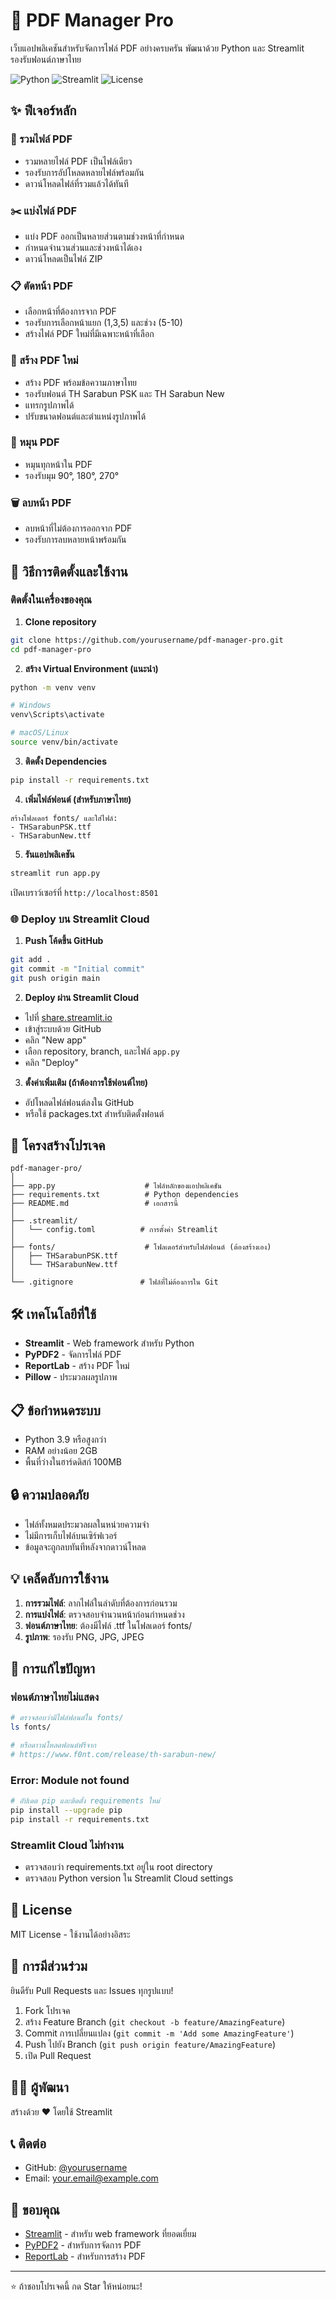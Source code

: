 # 📄 PDF Manager Pro

เว็บแอปพลิเคชันสำหรับจัดการไฟล์ PDF อย่างครบครัน พัฒนาด้วย Python และ Streamlit รองรับฟอนต์ภาษาไทย

![Python](https://img.shields.io/badge/Python-3.9+-blue.svg)
![Streamlit](https://img.shields.io/badge/Streamlit-1.31.0-red.svg)
![License](https://img.shields.io/badge/License-MIT-green.svg)

## ✨ ฟีเจอร์หลัก

### 🔗 รวมไฟล์ PDF
- รวมหลายไฟล์ PDF เป็นไฟล์เดียว
- รองรับการอัปโหลดหลายไฟล์พร้อมกัน
- ดาวน์โหลดไฟล์ที่รวมแล้วได้ทันที

### ✂️ แบ่งไฟล์ PDF
- แบ่ง PDF ออกเป็นหลายส่วนตามช่วงหน้าที่กำหนด
- กำหนดจำนวนส่วนและช่วงหน้าได้เอง
- ดาวน์โหลดเป็นไฟล์ ZIP

### 📋 ตัดหน้า PDF
- เลือกหน้าที่ต้องการจาก PDF
- รองรับการเลือกหน้าแยก (1,3,5) และช่วง (5-10)
- สร้างไฟล์ PDF ใหม่ที่มีเฉพาะหน้าที่เลือก

### 📝 สร้าง PDF ใหม่
- สร้าง PDF พร้อมข้อความภาษาไทย
- รองรับฟอนต์ TH Sarabun PSK และ TH Sarabun New
- แทรกรูปภาพได้
- ปรับขนาดฟอนต์และตำแหน่งรูปภาพได้

### 🔄 หมุน PDF
- หมุนทุกหน้าใน PDF
- รองรับมุม 90°, 180°, 270°

### 🗑️ ลบหน้า PDF
- ลบหน้าที่ไม่ต้องการออกจาก PDF
- รองรับการลบหลายหน้าพร้อมกัน

## 🚀 วิธีการติดตั้งและใช้งาน

### ติดตั้งในเครื่องของคุณ

1. **Clone repository**
```bash
git clone https://github.com/yourusername/pdf-manager-pro.git
cd pdf-manager-pro
```

2. **สร้าง Virtual Environment (แนะนำ)**
```bash
python -m venv venv

# Windows
venv\Scripts\activate

# macOS/Linux
source venv/bin/activate
```

3. **ติดตั้ง Dependencies**
```bash
pip install -r requirements.txt
```

4. **เพิ่มไฟล์ฟอนต์ (สำหรับภาษาไทย)**
```
สร้างโฟลเดอร์ fonts/ และใส่ไฟล์:
- THSarabunPSK.ttf
- THSarabunNew.ttf
```

5. **รันแอปพลิเคชัน**
```bash
streamlit run app.py
```

เปิดเบราว์เซอร์ที่ `http://localhost:8501`

### 🌐 Deploy บน Streamlit Cloud

1. **Push โค้ดขึ้น GitHub**
```bash
git add .
git commit -m "Initial commit"
git push origin main
```

2. **Deploy ผ่าน Streamlit Cloud**
- ไปที่ [share.streamlit.io](https://share.streamlit.io)
- เข้าสู่ระบบด้วย GitHub
- คลิก "New app"
- เลือก repository, branch, และไฟล์ `app.py`
- คลิก "Deploy"

3. **ตั้งค่าเพิ่มเติม (ถ้าต้องการใช้ฟอนต์ไทย)**
- อัปโหลดไฟล์ฟอนต์ลงใน GitHub
- หรือใช้ packages.txt สำหรับติดตั้งฟอนต์

## 📁 โครงสร้างโปรเจค

```
pdf-manager-pro/
│
├── app.py                    # ไฟล์หลักของแอปพลิเคชัน
├── requirements.txt          # Python dependencies
├── README.md                 # เอกสารนี้
│
├── .streamlit/
│   └── config.toml          # การตั้งค่า Streamlit
│
├── fonts/                    # โฟลเดอร์สำหรับไฟล์ฟอนต์ (ต้องสร้างเอง)
│   ├── THSarabunPSK.ttf
│   └── THSarabunNew.ttf
│
└── .gitignore               # ไฟล์ที่ไม่ต้องการใน Git
```

## 🛠️ เทคโนโลยีที่ใช้

- **Streamlit** - Web framework สำหรับ Python
- **PyPDF2** - จัดการไฟล์ PDF
- **ReportLab** - สร้าง PDF ใหม่
- **Pillow** - ประมวลผลรูปภาพ

## 📋 ข้อกำหนดระบบ

- Python 3.9 หรือสูงกว่า
- RAM อย่างน้อย 2GB
- พื้นที่ว่างในฮาร์ดดิสก์ 100MB

## 🔒 ความปลอดภัย

- ไฟล์ทั้งหมดประมวลผลในหน่วยความจำ
- ไม่มีการเก็บไฟล์บนเซิร์ฟเวอร์
- ข้อมูลจะถูกลบทันทีหลังจากดาวน์โหลด

## 💡 เคล็ดลับการใช้งาน

1. **การรวมไฟล์**: ลากไฟล์ในลำดับที่ต้องการก่อนรวม
2. **การแบ่งไฟล์**: ตรวจสอบจำนวนหน้าก่อนกำหนดช่วง
3. **ฟอนต์ภาษาไทย**: ต้องมีไฟล์ .ttf ในโฟลเดอร์ fonts/
4. **รูปภาพ**: รองรับ PNG, JPG, JPEG

## 🐛 การแก้ไขปัญหา

### ฟอนต์ภาษาไทยไม่แสดง
```bash
# ตรวจสอบว่ามีไฟล์ฟอนต์ใน fonts/
ls fonts/

# หรือดาวน์โหลดฟอนต์ฟรีจาก
# https://www.f0nt.com/release/th-sarabun-new/
```

### Error: Module not found
```bash
# อัปเดต pip และติดตั้ง requirements ใหม่
pip install --upgrade pip
pip install -r requirements.txt
```

### Streamlit Cloud ไม่ทำงาน
- ตรวจสอบว่า requirements.txt อยู่ใน root directory
- ตรวจสอบ Python version ใน Streamlit Cloud settings

## 📝 License

MIT License - ใช้งานได้อย่างอิสระ

## 🤝 การมีส่วนร่วม

ยินดีรับ Pull Requests และ Issues ทุกรูปแบบ!

1. Fork โปรเจค
2. สร้าง Feature Branch (`git checkout -b feature/AmazingFeature`)
3. Commit การเปลี่ยนแปลง (`git commit -m 'Add some AmazingFeature'`)
4. Push ไปยัง Branch (`git push origin feature/AmazingFeature`)
5. เปิด Pull Request

## 👨‍💻 ผู้พัฒนา

สร้างด้วย ❤️ โดยใช้ Streamlit

## 📞 ติดต่อ

- GitHub: [@yourusername](https://github.com/yourusername)
- Email: your.email@example.com

## 🙏 ขอบคุณ

- [Streamlit](https://streamlit.io/) - สำหรับ web framework ที่ยอดเยี่ยม
- [PyPDF2](https://pypdf2.readthedocs.io/) - สำหรับการจัดการ PDF
- [ReportLab](https://www.reportlab.com/) - สำหรับการสร้าง PDF

---

⭐ ถ้าชอบโปรเจคนี้ กด Star ให้หน่อยนะ!
